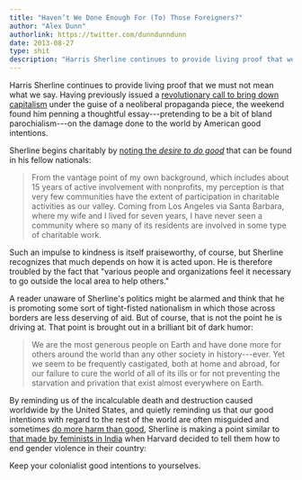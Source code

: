 ```yaml
---
title: "Haven’t We Done Enough For (To) Those Foreigners?"
author: "Alex Dunn"
authorlink: https://twitter.com/dunndunndunn
date: 2013-08-27
type: shit
description: "Harris Sherline continues to provide living proof that we must not mean what we say."
---
```


Harris Sherline continues to provide living proof that we must not
mean what we say.  Having previously issued a
[revolutionary call to bring down capitalism](wage.html "What Is The
Point Of A Living Wage If We Are Not Truly Alive") under the guise of
a neoliberal propaganda piece, the weekend found him penning a
thoughtful essay---pretending to be a bit of bland parochialism---on
the damage done to the world by American good intentions.

Sherline begins charitably by
[noting the *desire to do good*](http://www.noozhawk.com/article/harris_sherline_charity_begins_at_home_20130824
"With So Many in Need Here, Charity Should Begin at Home") that can be
found in his fellow nationals:

> From the vantage point of my own background, which includes about 15
> years of active involvement with nonprofits, my perception is that
> very few communities have the extent of participation in charitable
> activities as our valley.  Coming from Los Angeles via Santa
> Barbara, where my wife and I lived for seven years, I have never
> seen a community where so many of its residents are involved in some
> type of charitable work.

Such an impulse to kindness is itself praiseworthy, of course, but
Sherline recognizes that much depends on how it is acted upon.  He is
therefore troubled by the fact that "various people and organizations
feel it necessary to go outside the local area to help others."

A reader unaware of Sherline's politics might be alarmed and think
that he is promoting some sort of tight-fisted nationalism in which
those across borders are less deserving of aid.  But of course, that
is not the point he is driving at.  That point is brought out in a
brilliant bit of dark humor:

> We are the most generous people on Earth and have done more for
> others around the world than any other society in history---ever.
> Yet we seem to be frequently castigated, both at home and abroad,
> for our failure to cure the world of all of its ills or for not
> preventing the starvation and privation that exist almost everywhere
> on Earth.

By reminding us of the incalculable death and destruction caused
worldwide by the United States, and quietly reminding us that our good
intentions with regard to the rest of the world are often misguided
and sometimes
[do more harm than good](http://seetheworldanew.tumblr.com/post/54606200629/theres-a-mosquito-net-maker-in-africa-he),
Sherline is making a point similar to
[that made by feminists in India](http://kafila.org/2013/02/20/dear-sisters-and-brothers-at-harvard/
"Kafila: Dear Brothers and Sisters at Harvard") when Harvard decided
to tell them how to end gender violence in their country:

Keep your colonialist good intentions to yourselves.

